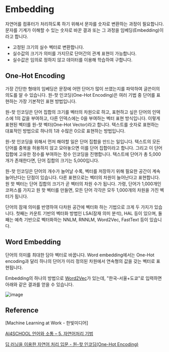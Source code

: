 # Embedding

자연어를 컴퓨터가 처리하도록 하기 위해서 문자를 숫자로 변환하는 과정이 필요합니다. 문자를 기계가 이해할 수 있는 숫자로 바꾼 결과 또는 그 과정을 임베딩(Embedding)이라고 합니다. 

- 고정된 크기의 실수 벡터로 변환합니다.
- 실수값의 크기가 의미를 가지므로 단어간의 관계 표현이 가능합니다.
- 실수값은 임의로 정하지 않고 데이터를 이용해 학습하여 구합니다. 


## One-Hot Encoding

가장 간단한 형태의 임베딩은 문장에 어떤 단어가 많이 쓰였는지를 파악하여 글쓴이의 의도를 알 수 있습니다. 원-핫 인코딩(One-Hot Encoding)은 여러 기법 중 단어를 표현하는 가장 기본적인 표현 방법입니다.

원-핫 인코딩은 단어 집합의 크기를 벡터의 차원으로 하고, 표현하고 싶은 단어의 인덱스에 1의 값을 부여하고, 다른 인덱스에는 0을 부여하는 벡터 표현 방식입니다. 이렇게 표현된 벡터를 원-핫 벡터(One-Hot Vector)라고 합니다. 텍스트를 숫자로 표현하는 대표적인 방법으로 하나의 1과 수많은 0으로 표현하는 방법입니다. 

원-핫 인코딩을 위해서 먼저 해야할 일은 단어 집합을 만드는 일입니다. 텍스트의 모든 단어를 중복을 허용하지 않고 모아놓으면 이를 단어 집합이라고 합니다. 그리고 이 단어 집합에 고유한 정수를 부여하는 정수 인코딩을 진행합니다. 텍스트에 단어가 총 5,000개가 존재한다면, 단어 집합의 크기는 5,000입니다.

원-핫 인코딩은 단어의 개수가 늘어날 수록, 벡터를 저장하기 위해 필요한 공간이 계속 늘어난다는 단점이 있습니다. 다른 표현으로는 벡터의 차원이 늘어난다고 표현합니다. 원 핫 벡터는 단어 집합의 크기가 곧 벡터의 차원 수가 됩니다. 가령, 단어가 1,000개인 코퍼스를 가지고 원 핫 벡터를 만들면, 모든 단어 각각은 모두 1,000개의 차원을 가진 벡터가 됩니다.

단어의 잠재 의미를 반영하여 다차원 공간에 벡터화 하는 기법으로 크게 두 가지가 있습니다. 첫째는 카운트 기반의 벡터화 방법인 LSA(잠재 의미 분석), HAL 등이 있으며, 둘째는 예측 기반으로 벡터화하는 NNLM, RNNLM, Word2Vec, FastText 등이 있습니다.



## Word Embedding

단어의 의미를 최대한 담아 벡터로 바꿉니다. Word embedding에서는 One-Hot encoding과 달리 하나의 단어가 미리 정의된 차원에서 연속형의 값을 갖는 벡터로 표현됩니다. 

Embedding의 하나의 방법으로 [Word2Vec](https://word2vec.kr/search/)가 있는데, "한국-서울+도쿄"로 입력하면 아래와 같은 결과를 얻을 수 있습니다. 

![image](https://user-images.githubusercontent.com/52392004/188033702-4562c422-0653-466c-8929-7a6a684d3252.png)


## Reference 

[Machine Learning at Work - 한빛미디어]

[AI4SCHOOL 언어와 소통 – 5. 자연어처리 기법](http://ai4school.org/?page_id=2407)

[딥 러닝을 이용한 자연어 처리 입문 - 원-핫 인코딩(One-Hot Encoding)](https://wikidocs.net/22647)
